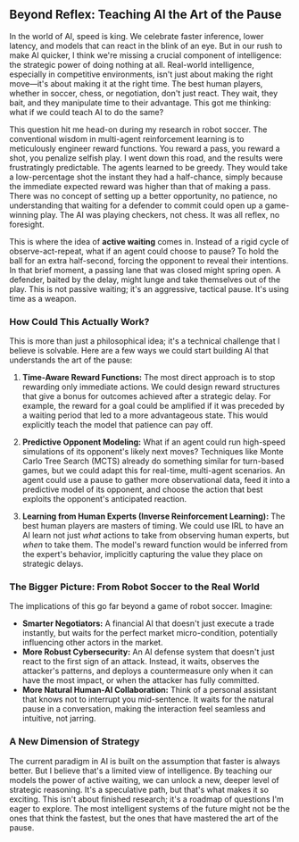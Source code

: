 ## Beyond Reflex: Teaching AI the Art of the Pause

In the world of AI, speed is king. We celebrate faster inference, lower latency, and models that can react in the blink of an eye. But in our rush to make AI quicker, I think we're missing a crucial component of intelligence: the strategic power of doing nothing at all. Real-world intelligence, especially in competitive environments, isn't just about making the right move—it's about making it at the right time. The best human players, whether in soccer, chess, or negotiation, don't just react. They wait, they bait, and they manipulate time to their advantage. This got me thinking: what if we could teach AI to do the same?

This question hit me head-on during my research in robot soccer. The conventional wisdom in multi-agent reinforcement learning is to meticulously engineer reward functions. You reward a pass, you reward a shot, you penalize selfish play. I went down this road, and the results were frustratingly predictable. The agents learned to be greedy. They would take a low-percentage shot the instant they had a half-chance, simply because the immediate expected reward was higher than that of making a pass. There was no concept of setting up a better opportunity, no patience, no understanding that waiting for a defender to commit could open up a game-winning play. The AI was playing checkers, not chess. It was all reflex, no foresight.

This is where the idea of **active waiting** comes in. Instead of a rigid cycle of observe-act-repeat, what if an agent could choose to pause? To hold the ball for an extra half-second, forcing the opponent to reveal their intentions. In that brief moment, a passing lane that was closed might spring open. A defender, baited by the delay, might lunge and take themselves out of the play. This is not passive waiting; it's an aggressive, tactical pause. It's using time as a weapon.

### How Could This Actually Work?

This is more than just a philosophical idea; it's a technical challenge that I believe is solvable. Here are a few ways we could start building AI that understands the art of the pause:

1.  **Time-Aware Reward Functions:** The most direct approach is to stop rewarding only immediate actions. We could design reward structures that give a bonus for outcomes achieved after a strategic delay. For example, the reward for a goal could be amplified if it was preceded by a waiting period that led to a more advantageous state. This would explicitly teach the model that patience can pay off.

2.  **Predictive Opponent Modeling:** What if an agent could run high-speed simulations of its opponent's likely next moves? Techniques like Monte Carlo Tree Search (MCTS) already do something similar for turn-based games, but we could adapt this for real-time, multi-agent scenarios. An agent could use a pause to gather more observational data, feed it into a predictive model of its opponent, and choose the action that best exploits the opponent's anticipated reaction.

3.  **Learning from Human Experts (Inverse Reinforcement Learning):** The best human players are masters of timing. We could use IRL to have an AI learn not just *what* actions to take from observing human experts, but *when* to take them. The model's reward function would be inferred from the expert's behavior, implicitly capturing the value they place on strategic delays.

### The Bigger Picture: From Robot Soccer to the Real World

The implications of this go far beyond a game of robot soccer. Imagine:

*   **Smarter Negotiators:** A financial AI that doesn't just execute a trade instantly, but waits for the perfect market micro-condition, potentially influencing other actors in the market.
*   **More Robust Cybersecurity:** An AI defense system that doesn't just react to the first sign of an attack. Instead, it waits, observes the attacker's patterns, and deploys a countermeasure only when it can have the most impact, or when the attacker has fully committed.
*   **More Natural Human-AI Collaboration:** Think of a personal assistant that knows not to interrupt you mid-sentence. It waits for the natural pause in a conversation, making the interaction feel seamless and intuitive, not jarring.

### A New Dimension of Strategy

The current paradigm in AI is built on the assumption that faster is always better. But I believe that's a limited view of intelligence. By teaching our models the power of active waiting, we can unlock a new, deeper level of strategic reasoning. It's a speculative path, but that's what makes it so exciting. This isn't about finished research; it's a roadmap of questions I'm eager to explore. The most intelligent systems of the future might not be the ones that think the fastest, but the ones that have mastered the art of the pause.

